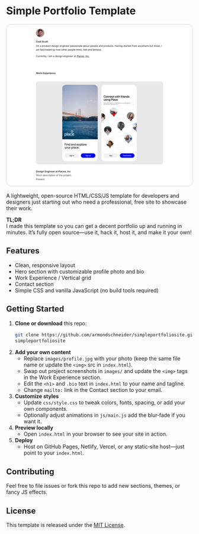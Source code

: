 # Simple Portfolio Template

<img src="readme.png" alt="Template Preview" style="width:600px;"/>

A lightweight, open-source HTML/CSS/JS template for developers and designers just starting out who need a professional, free site to showcase their work.

**TL;DR**  
I made this template so you can get a decent portfolio up and running in minutes. It’s fully open source—use it, hack it, host it, and make it your own!

## Features

- Clean, responsive layout
- Hero section with customizable profile photo and bio
- Work Experience / Vertical grid
- Contact section
- Simple CSS and vanilla JavaScript (no build tools required)

## Getting Started

1. **Clone or download** this repo:
   ```bash
   git clone https://github.com/armondschneider/simpleportfoliosite.git
   simpleportfoliosite
   ```
2. **Add your own content**  
   - Replace `images/profile.jpg` with your photo (keep the same file name or update the `<img>` src in `index.html`).  
   - Swap out project screenshots in `images/` and update the `<img>` tags in the Work Experience section.  
   - Edit the `<h1>` and `.bio` text in `index.html` to your name and tagline.  
   - Change `mailto:` link in the Contact section to your email.
3. **Customize styles**  
   - Update `css/style.css` to tweak colors, fonts, spacing, or add your own components.  
   - Optionally adjust animations in `js/main.js`  add the blur‑fade if you want it.
4. **Preview locally**  
   - Open `index.html` in your browser to see your site in action.
5. **Deploy**  
   - Host on GitHub Pages, Netlify, Vercel, or any static‑site host—just point to your `index.html`.

## Contributing

Feel free to file issues or fork this repo to add new sections, themes, or fancy JS effects.

## License

This template is released under the [MIT License](LICENSE).